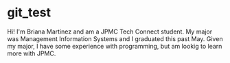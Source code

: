 # git_test
<!-- -->

 Hi! I'm Briana Martinez and am a JPMC Tech Connect student. My major was Management Information Systems and I graduated this past May. Given my major, I have some experience with programming, but am lookig to learn more with JPMC.